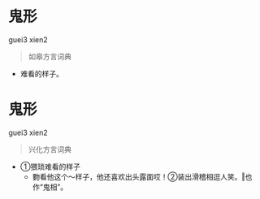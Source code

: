 # 鬼形
guei3 xien2
> 如皋方言词典
- 难看的样子。

# 鬼形
guei3 xien2
> 兴化方言词典
- ①猥琐难看的样子
  - 覅看他这个～样子，他还喜欢出头露面哎！②装出滑稽相逗人笑。‖也作“鬼相”。
